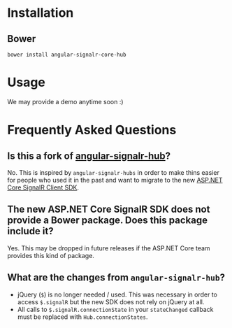 # Installation

## Bower

    bower install angular-signalr-core-hub

# Usage
We may provide a demo anytime soon :)

# Frequently Asked Questions

## Is this a fork of [angular-signalr-hub](https://github.com/JustMaier/angular-signalr-hub)?

No. This is inspired by `angular-signalr-hubs` in order to make thins easier for people who used it in the past and want to migrate to the new [ASP.NET Core SignalR Client SDK](https://github.com/aspnet/SignalR/tree/dev/client-ts).

## The new ASP.NET Core SignalR SDK does not provide a Bower package. Does this package include it?

Yes. This may be dropped in future releases if the ASP.NET Core team provides this kind of package.

## What are the changes from `angular-signalr-hub`?

* jQuery (`$`) is no longer needed / used. This was necessary in order to access `$.signalR` but the new SDK does not rely on jQuery at all.
* All calls to `$.signalR.connectionState` in your `stateChanged` callback must be replaced with `Hub.connectionStates`.




